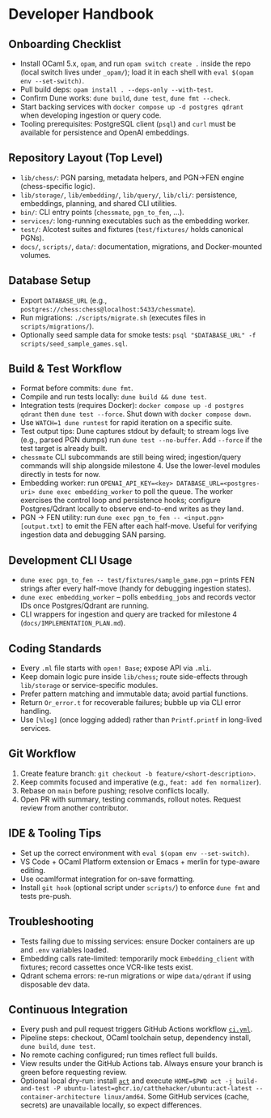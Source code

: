 # Developer Handbook

## Onboarding Checklist
- Install OCaml 5.x, `opam`, and run `opam switch create .` inside the repo (local switch lives under `_opam/`); load it in each shell with `eval $(opam env --set-switch)`.
- Pull build deps: `opam install . --deps-only --with-test`.
- Confirm Dune works: `dune build`, `dune test`, `dune fmt --check`.
- Start backing services with `docker compose up -d postgres qdrant` when developing ingestion or query code.
- Tooling prerequisites: PostgreSQL client (`psql`) and `curl` must be available for persistence and OpenAI embeddings.

## Repository Layout (Top Level)
- `lib/chess/`: PGN parsing, metadata helpers, and PGN→FEN engine (chess-specific logic).
- `lib/storage/`, `lib/embedding/`, `lib/query/`, `lib/cli/`: persistence, embeddings, planning, and shared CLI utilities.
- `bin/`: CLI entry points (`chessmate`, `pgn_to_fen`, …).
- `services/`: long-running executables such as the embedding worker.
- `test/`: Alcotest suites and fixtures (`test/fixtures/` holds canonical PGNs).
- `docs/`, `scripts/`, `data/`: documentation, migrations, and Docker-mounted volumes.

## Database Setup
- Export `DATABASE_URL` (e.g., `postgres://chess:chess@localhost:5433/chessmate`).
- Run migrations: `./scripts/migrate.sh` (executes files in `scripts/migrations/`).
- Optionally seed sample data for smoke tests: `psql "$DATABASE_URL" -f scripts/seed_sample_games.sql`.

## Build & Test Workflow
- Format before commits: `dune fmt`.
- Compile and run tests locally: `dune build && dune test`.
- Integration tests (requires Docker): `docker compose up -d postgres qdrant` then `dune test --force`. Shut down with `docker compose down`.
- Use `WATCH=1 dune runtest` for rapid iteration on a specific suite.
- Test output tips: Dune captures stdout by default; to stream logs live (e.g., parsed PGN dumps) run `dune test --no-buffer`. Add `--force` if the test target is already built.
- `chessmate` CLI subcommands are still being wired; ingestion/query commands will ship alongside milestone 4. Use the lower-level modules directly in tests for now.
- Embedding worker: run `OPENAI_API_KEY=<key> DATABASE_URL=<postgres-uri> dune exec embedding_worker` to poll the queue. The worker exercises the control loop and persistence hooks; configure Postgres/Qdrant locally to observe end-to-end writes as they land.
- PGN → FEN utility: run `dune exec pgn_to_fen -- <input.pgn> [output.txt]` to emit the FEN after each half-move. Useful for verifying ingestion data and debugging SAN parsing.

## Development CLI Usage
- `dune exec pgn_to_fen -- test/fixtures/sample_game.pgn` – prints FEN strings after every half-move (handy for debugging ingestion states).
- `dune exec embedding_worker` – polls `embedding_jobs` and records vector IDs once Postgres/Qdrant are running.
- CLI wrappers for ingestion and query are tracked for milestone 4 (`docs/IMPLEMENTATION_PLAN.md`).

## Coding Standards
- Every `.ml` file starts with `open! Base`; expose API via `.mli`.
- Keep domain logic pure inside `lib/chess`; route side-effects through `lib/storage` or service-specific modules.
- Prefer pattern matching and immutable data; avoid partial functions.
- Return `Or_error.t` for recoverable failures; bubble up via CLI error handling.
- Use `[%log]` (once logging added) rather than `Printf.printf` in long-lived services.

## Git Workflow
1. Create feature branch: `git checkout -b feature/<short-description>`.
2. Keep commits focused and imperative (e.g., `feat: add fen normalizer`).
3. Rebase on `main` before pushing; resolve conflicts locally.
4. Open PR with summary, testing commands, rollout notes. Request review from another contributor.

## IDE & Tooling Tips
- Set up the correct environment with `eval $(opam env --set-switch)`.
- VS Code + OCaml Platform extension or Emacs + merlin for type-aware editing.
- Use ocamlformat integration for on-save formatting.
- Install `git hook` (optional script under `scripts/`) to enforce `dune fmt` and tests pre-push.

## Troubleshooting
- Tests failing due to missing services: ensure Docker containers are up and `.env` variables loaded.
- Embedding calls rate-limited: temporarily mock `Embedding_client` with fixtures; record cassettes once VCR-like tests exist.
- Qdrant schema errors: re-run migrations or wipe `data/qdrant` if using disposable dev data.

## Continuous Integration
- Every push and pull request triggers GitHub Actions workflow [`ci.yml`](../.github/workflows/ci.yml).
- Pipeline steps: checkout, OCaml toolchain setup, dependency install, `dune build`, `dune test`.
- No remote caching configured; run times reflect full builds.
- View results under the GitHub Actions tab. Always ensure your branch is green before requesting review.
- Optional local dry-run: install [`act`](https://github.com/nektos/act) and execute `HOME=$PWD act -j build-and-test -P ubuntu-latest=ghcr.io/catthehacker/ubuntu:act-latest --container-architecture linux/amd64`. Some GitHub services (cache, secrets) are unavailable locally, so expect differences.
